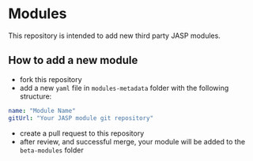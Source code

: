 # Modules

This repository is intended to add new third party JASP modules.

## How to add a new module

- fork this repository
- add a new `yaml` file in `modules-metadata` folder with the following structure:

```yaml
name: "Module Name"
gitUrl: "Your JASP module git repository"
```

- create a pull request to this repository
- after review, and successful merge, your module will be added to the `beta-modules` folder
